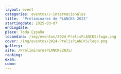 ```yaml
---
layout: event
categories: eventos//-internacionales
title:  "Preliminares de PLANCKS 2025" 
startingdate: 2025-03-07
endingdate:
place: Toda España
locandina: /img/eventos/2024-PrelisPLANCKS/logo.png
cover: /img/eventos/2024-PrelisPLANCKS/logo.png
gallery:
site: /PreliminaresPLANCKS2025/
ranking: 
exam: 
comm: 
---
```


